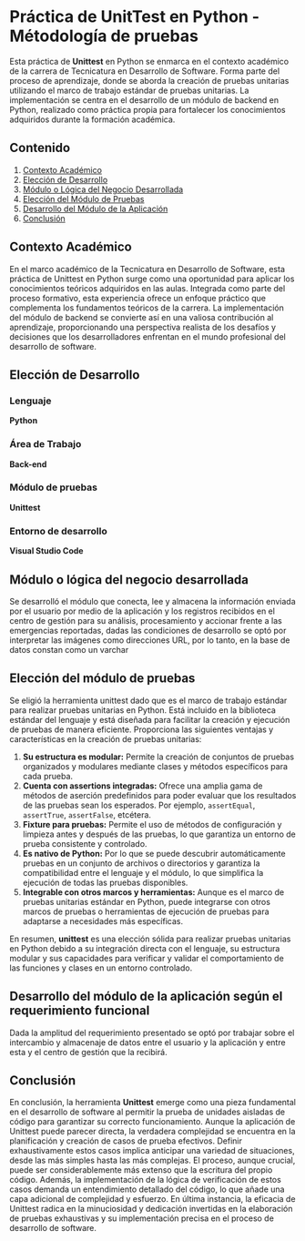 # Práctica de UnitTest en Python - Métodología de pruebas
 
Esta práctica de **Unittest** en Python se enmarca en el contexto académico de la carrera de Tecnicatura en Desarrollo de Software. Forma parte del proceso de aprendizaje, donde se aborda la creación de pruebas unitarias utilizando el marco de trabajo estándar de pruebas unitarias. La implementación se centra en el desarrollo de un módulo de backend en Python, realizado como práctica propia para fortalecer los conocimientos adquiridos durante la formación académica.

## Contenido

1. [Contexto Académico](#contexto-académico)
2. [Elección de Desarrollo](#elección-de-desarrollo)
3. [Módulo o Lógica del Negocio Desarrollada](#módulo-o-lógica-del-negocio-desarrollada)
4. [Elección del Módulo de Pruebas](#elección-del-módulo-de-pruebas)
5. [Desarrollo del Módulo de la Aplicación](#desarrollo-del-módulo-de-la-aplicación-según-el-requerimiento-funcional)
6. [Conclusión](#conclusión)



## Contexto Académico

En el marco académico de la Tecnicatura en Desarrollo de Software, esta práctica de Unittest en Python surge como una oportunidad para aplicar los conocimientos teóricos adquiridos en las aulas. Integrada como parte del proceso formativo, esta experiencia ofrece un enfoque práctico que complementa los fundamentos teóricos de la carrera. La implementación del módulo de backend se convierte así en una valiosa contribución al aprendizaje, proporcionando una perspectiva realista de los desafíos y decisiones que los desarrolladores enfrentan en el mundo profesional del desarrollo de software.

## Elección de Desarrollo

### Lenguaje 
**Python**

### Área de Trabajo
**Back-end**

### Módulo de pruebas
**Unittest**

### Entorno de desarrollo
**Visual Studio Code**

## Módulo o lógica del negocio desarrollada

Se desarrolló el módulo que conecta, lee y almacena la información enviada por el usuario por medio de la aplicación y los registros recibidos en el centro de gestión para su análisis, procesamiento y accionar frente a las emergencias reportadas, dadas las condiciones de desarrollo se optó por interpretar las imágenes como direcciones URL, por lo tanto, en la base de datos constan como un varchar

## Elección del módulo de pruebas

Se eligió la herramienta unittest dado que es el marco de trabajo estándar para realizar pruebas unitarias en Python. Está incluido en la biblioteca estándar del lenguaje y está diseñada para facilitar la creación y ejecución de pruebas de manera eficiente. 
Proporciona las siguientes ventajas y características en la creación de pruebas unitarias:
1. **Su estructura es modular:** Permite la creación de conjuntos de pruebas organizados y modulares mediante clases y métodos específicos para cada prueba.
2. **Cuenta con assertions integradas:** Ofrece una amplia gama de métodos de aserción predefinidos para poder evaluar que los resultados de las pruebas sean los esperados. Por ejemplo, `assertEqual`, `assertTrue`, `assertFalse`, etcétera.
3. **Fixture para pruebas:** Permite el uso de métodos de configuración y limpieza antes y después de las pruebas, lo que garantiza un entorno de prueba consistente y controlado.
4. **Es nativo de Python:** Por lo que se puede descubrir automáticamente pruebas en un conjunto de archivos o directorios y garantiza la compatibilidad entre el lenguaje y el módulo, lo que simplifica la ejecución de todas las pruebas disponibles.
5. **Integrable con otros marcos y herramientas:** Aunque es el marco de pruebas unitarias estándar en Python, puede integrarse con otros marcos de pruebas o herramientas de ejecución de pruebas para adaptarse a necesidades más específicas.

En resumen, **unittest** es una elección sólida para realizar pruebas unitarias en Python debido a su integración directa con el lenguaje, su estructura modular y sus capacidades para verificar y validar el comportamiento de las funciones y clases en un entorno controlado.

## Desarrollo del módulo de la aplicación según el requerimiento funcional

Dada la amplitud del requerimiento presentado se optó por trabajar sobre el intercambio y almacenaje de datos entre el usuario y la aplicación y entre esta y el centro de gestión que la recibirá.

## Conclusión

En conclusión, la herramienta **Unittest** emerge como una pieza fundamental en el desarrollo de software al permitir la prueba de unidades aisladas de código para garantizar su correcto funcionamiento. Aunque la aplicación de Unittest puede parecer directa, la verdadera complejidad se encuentra en la planificación y creación de casos de prueba efectivos. Definir exhaustivamente estos casos implica anticipar una variedad de situaciones, desde las más simples hasta las más complejas. El proceso, aunque crucial, puede ser considerablemente más extenso que la escritura del propio código. Además, la implementación de la lógica de verificación de estos casos demanda un entendimiento detallado del código, lo que añade una capa adicional de complejidad y esfuerzo. En última instancia, la eficacia de Unittest radica en la minuciosidad y dedicación invertidas en la elaboración de pruebas exhaustivas y su implementación precisa en el proceso de desarrollo de software.
